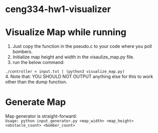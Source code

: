 # ceng334-hw1-visualizer

# Visualize Map while running  
1. Just copy the function in the pseudo.c to your code where you poll bombers.  
2. Initialize map height and width in the visaulize_map.py file.  
3. run the below command:  
  
    
`./controller < input.txt | (python3 visualize_map.py)`  
4. Note that: YOU SHOULD NOT OUTPUT anything else for this to work other than the dump function.  

# Generate Map 

Map generator is straight-forward:  
`Usage: python input_generator.py <map_width> <map_height> <obstacle_count> <bomber_count>`  
